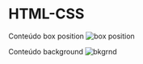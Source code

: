 # HTML-CSS
Conteúdo box position
![box position](https://user-images.githubusercontent.com/121810279/224857677-658affa2-f8a4-4b76-9225-4d04a561f614.PNG)


Conteúdo background
![bkgrnd](https://user-images.githubusercontent.com/121810279/224858951-10bc5634-1c75-42ec-8ccb-e906df566097.PNG)
